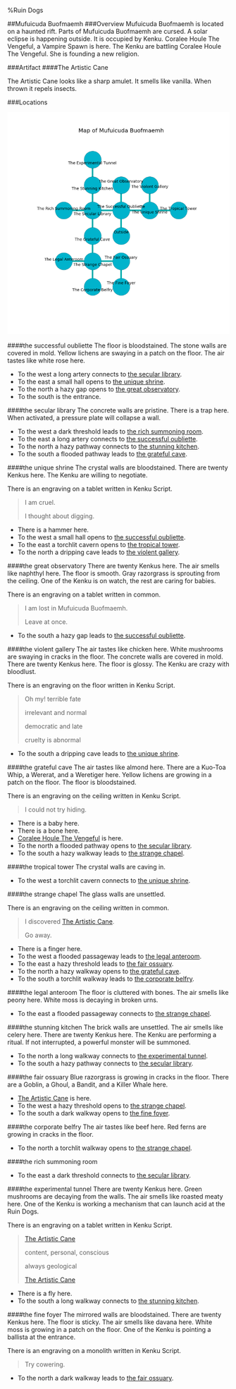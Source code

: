 %Ruin Dogs

##Mufuicuda Buofmaemh
###Overview
Mufuicuda Buofmaemh is located on a haunted rift. Parts of Mufuicuda Buofmaemh are cursed. A solar eclipse is happening outside. It is occupied by Kenku. <a name="Coralee-Houle-The-Vengeful"></a>Coralee Houle The Vengeful, a Vampire Spawn is here. The Kenku are battling Coralee Houle The Vengeful. She  is founding a new religion. 



###Artifact
####<a name="The-Artistic-Cane"></a>The Artistic Cane


The Artistic Cane looks like a sharp amulet. It smells like vanilla. When thrown it repels insects. 





###Locations


![](../v2/images/Mufuicuda-Buofmaemh.png)

####<a name="the-successful-oubliette"></a>the successful oubliette
The floor is bloodstained. The stone walls are covered in mold. Yellow lichens are swaying in a patch on the floor. The air tastes like white rose here. 



* To the west a long artery connects to [the secular library](#the-secular-library).
* To the east a small hall opens to [the unique shrine](#the-unique-shrine).
* To the north a hazy gap opens to [the great observatory](#the-great-observatory).
* To the south is the entrance.


####<a name="the-secular-library"></a>the secular library
The concrete walls are pristine. There is a trap here. When activated, a pressure plate will collapse a wall. 



* To the west a dark threshold leads to [the rich summoning room](#the-rich-summoning-room).
* To the east a long artery connects to [the successful oubliette](#the-successful-oubliette).
* To the north a hazy pathway connects to [the stunning kitchen](#the-stunning-kitchen).
* To the south a flooded pathway leads to [the grateful cave](#the-grateful-cave).


####<a name="the-unique-shrine"></a>the unique shrine
The crystal walls are bloodstained. There are twenty Kenkus here. The Kenku are willing to negotiate. 

There is an engraving on a tablet written in Kenku Script. 

> I am cruel.
>
> I thought about digging.
>


* There is a hammer here.
* To the west a small hall opens to [the successful oubliette](#the-successful-oubliette).
* To the east a torchlit cavern opens to [the tropical tower](#the-tropical-tower).
* To the north a dripping cave leads to [the violent gallery](#the-violent-gallery).


####<a name="the-great-observatory"></a>the great observatory
There are twenty Kenkus here. The air smells like naphthyl here. The floor is smooth. Gray razorgrass is sprouting from the ceiling. One of the Kenku is on watch, the rest are caring for babies. 

There is an engraving on a tablet written in common. 

> I am lost in Mufuicuda Buofmaemh.
>
> Leave at once.
>


* To the south a hazy gap leads to [the successful oubliette](#the-successful-oubliette).


####<a name="the-violent-gallery"></a>the violent gallery
The air tastes like chicken here. White mushrooms are swaying in cracks in the floor. The concrete walls are covered in mold. There are twenty Kenkus here. The floor is glossy. The Kenku are crazy with bloodlust. 

There is an engraving on the floor written in Kenku Script. 

> Oh my! terrible fate
>
> irrelevant and normal
>
> democratic and late
>
> cruelty is abnormal
>


* To the south a dripping cave leads to [the unique shrine](#the-unique-shrine).


####<a name="the-grateful-cave"></a>the grateful cave
The air tastes like almond here. There are a Kuo-Toa Whip, a Wererat, and a Weretiger here. Yellow lichens are growing in a patch on the floor. The floor is bloodstained. 

There is an engraving on the ceiling written in Kenku Script. 

> I could not try hiding.
>


* There is a baby here.
* There is a bone here.
* [Coralee Houle The Vengeful](#Coralee-Houle-The-Vengeful) is here.
* To the north a flooded pathway opens to [the secular library](#the-secular-library).
* To the south a hazy walkway leads to [the strange chapel](#the-strange-chapel).


####<a name="the-tropical-tower"></a>the tropical tower
The crystal walls are caving in. 



* To the west a torchlit cavern connects to [the unique shrine](#the-unique-shrine).


####<a name="the-strange-chapel"></a>the strange chapel
The glass walls are unsettled. 

There is an engraving on the ceiling written in common. 

> I discovered [The Artistic Cane](#The-Artistic-Cane).
>
> Go away.
>


* There is a finger here.
* To the west a flooded passageway leads to [the legal anteroom](#the-legal-anteroom).
* To the east a hazy threshold leads to [the fair ossuary](#the-fair-ossuary).
* To the north a hazy walkway opens to [the grateful cave](#the-grateful-cave).
* To the south a torchlit walkway leads to [the corporate belfry](#the-corporate-belfry).


####<a name="the-legal-anteroom"></a>the legal anteroom
The floor is cluttered with bones. The air smells like peony here. White moss is decaying in broken urns. 



* To the east a flooded passageway connects to [the strange chapel](#the-strange-chapel).


####<a name="the-stunning-kitchen"></a>the stunning kitchen
The brick walls are unsettled. The air smells like celery here. There are twenty Kenkus here. The Kenku are performing a ritual. If not interrupted, a powerful monster will be summoned. 



* To the north a long walkway connects to [the experimental tunnel](#the-experimental-tunnel).
* To the south a hazy pathway connects to [the secular library](#the-secular-library).


####<a name="the-fair-ossuary"></a>the fair ossuary
Blue razorgrass is growing in cracks in the floor. There are a Goblin, a Ghoul, a Bandit, and a Killer Whale here. 



* [The Artistic Cane](#The-Artistic-Cane) is here.
* To the west a hazy threshold opens to [the strange chapel](#the-strange-chapel).
* To the south a dark walkway opens to [the fine foyer](#the-fine-foyer).


####<a name="the-corporate-belfry"></a>the corporate belfry
The air tastes like beef here. Red ferns are growing in cracks in the floor. 



* To the north a torchlit walkway opens to [the strange chapel](#the-strange-chapel).


####<a name="the-rich-summoning-room"></a>the rich summoning room




* To the east a dark threshold connects to [the secular library](#the-secular-library).


####<a name="the-experimental-tunnel"></a>the experimental tunnel
There are twenty Kenkus here. Green mushrooms are decaying from the walls. The air smells like roasted meaty here. One of the Kenku is working a mechanism that can launch acid at the Ruin Dogs. 

There is an engraving on a tablet written in Kenku Script. 

> [The Artistic Cane](#The-Artistic-Cane)
>
> content, personal, conscious
>
> always geological
>
> [The Artistic Cane](#The-Artistic-Cane)
>


* There is a fly here.
* To the south a long walkway connects to [the stunning kitchen](#the-stunning-kitchen).


####<a name="the-fine-foyer"></a>the fine foyer
The mirrored walls are bloodstained. There are twenty Kenkus here. The floor is sticky. The air smells like davana here. White moss is growing in a patch on the floor. One of the Kenku is pointing a ballista at the entrance. 

There is an engraving on a monolith written in Kenku Script. 

> Try cowering.
>


* To the north a dark walkway leads to [the fair ossuary](#the-fair-ossuary).


